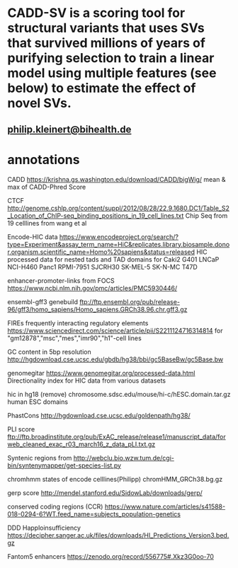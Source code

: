 # CADD-SV is a scoring tool for structural variants that uses SVs that survived millions of years of purifying selection to train a linear model using multiple features (see below) to estimate the effect of novel SVs.

## philip.kleinert@bihealth.de

# annotations

CADD 
https://krishna.gs.washington.edu/download/CADD/bigWig/
mean & max of CADD-Phred Score

CTCF 
http://genome.cshlp.org/content/suppl/2012/08/28/22.9.1680.DC1/Table_S2_Location_of_ChIP-seq_binding_positions_in_19_cell_lines.txt
Chip Seq from 19 celllines from wang et al

Encode-HIC data
https://www.encodeproject.org/search/?type=Experiment&assay_term_name=HiC&replicates.library.biosample.donor.organism.scientific_name=Homo%20sapiens&status=released
HIC processed data for nested tads and TAD domains for Caki2 G401 LNCaP NCI-H460 Panc1 RPMI-7951 SJCRH30 SK-MEL-5 SK-N-MC T47D

enhancer-promoter-links
from FOCS https://www.ncbi.nlm.nih.gov/pmc/articles/PMC5930446/

ensembl-gff3 genebuild
ftp://ftp.ensembl.org/pub/release-96/gff3/homo_sapiens/Homo_sapiens.GRCh38.96.chr.gff3.gz

FIREs frequently interacting regulatory elements
https://www.sciencedirect.com/science/article/pii/S2211124716314814
for "gm12878","msc","mes","imr90","h1"-cell lines

GC content in 5bp resolution
http://hgdownload.cse.ucsc.edu/gbdb/hg38/bbi/gc5BaseBw/gc5Base.bw

genomegitar
https://www.genomegitar.org/processed-data.html
Directionality index for HIC data from various datasets

hic in hg18 (remove)
chromosome.sdsc.edu/mouse/hi-c/hESC.domain.tar.gz
human ESC domains

PhastCons
http://hgdownload.cse.ucsc.edu/goldenpath/hg38/

PLI score
ftp://ftp.broadinstitute.org/pub/ExAC_release/release1/manuscript_data/forweb_cleaned_exac_r03_march16_z_data_pLI.txt.gz

Syntenic regions from
http://webclu.bio.wzw.tum.de/cgi-bin/syntenymapper/get-species-list.py

chromhmm states of encode celllines(Philipp) 
chromHMM_GRCh38.bg.gz

gerp score 
http://mendel.stanford.edu/SidowLab/downloads/gerp/

conserved coding regions (CCR)
https://www.nature.com/articles/s41588-018-0294-6?WT.feed_name=subjects_population-genetics

DDD Happloinsufficiency
https://decipher.sanger.ac.uk/files/downloads/HI_Predictions_Version3.bed.gz

Fantom5 enhancers
https://zenodo.org/record/556775#.Xkz3G0oo-70



